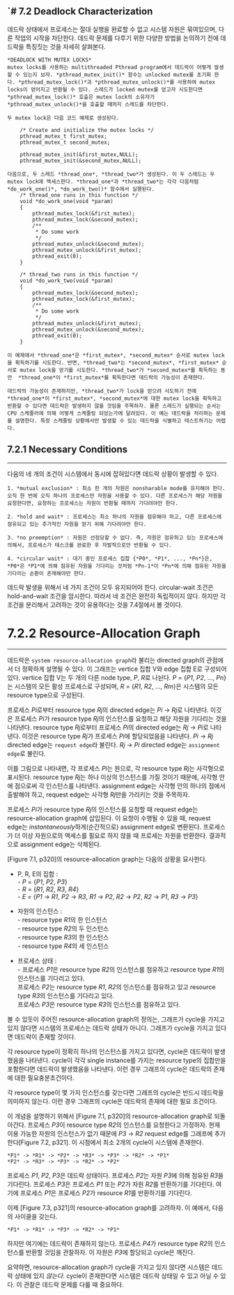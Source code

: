 `# 7.2 Deadlock Characterization
---

데드락 상태에서 프로세스는 절대 실행을 완료할 수 없고 시스템 자원은 묶여있으며, 다른 작업의 시작을 차단한다. 데드락 문제를 다루기 위한 다양한 방법을 논의하기 전에 데드락을 특징짓는 것을 자세히 살펴본다.

	*DEADLOCK WITH MUTEX LOCKS*
	mutex locks를 사용하는 multithreaded Pthread program에서 데드락이 어떻게 발생할 수 있는지 보자. *pthread_mutex_init()* 함수는 unlocked mutex를 초기화 한다. *pthread_mutex_lock()*과 *pthread_mutex_unlock()*를 사용하여 mutex locks이 얻어지고 반환될 수 있다. 스레드가 locked mutex를 얻고자 시도한다면 *pthread_mutex_lock()* 호출은 mutex lock의 소유자가 *pthread_mutex_unlock()*을 호출할 때까지 스레드를 차단한다. 

	두 mutex lock은 다음 코드 예제로 생성된다.

		/* Create and initialize the mutex locks */	
		pthread_mutex_t first_mutex;
		pthread_mutex_t second_mutex;

		pthread_mutex_init(&first_mutex,NULL);
		pthread_mutex_init(&second_mutex,NULL);

	다음으로, 두 스레드 *thread_one*, *thread_two*가 생성된다. 이 두 스레드는 두 mutex lock에 액세스한다. *thread_one*과 *thread_two*는 각각 다음처럼 *do_work_one()*, *do_work_two()* 함수에서 실행된다.
		/* thread_one runs in this function */
		void *do_work_one(void *param)
		{
			pthread_mutex_lock(&first_mutex);
			pthread_mutex_lock(&second_mutex);
			/**
			 * Do some work
			 */
			pthread_mutex_unlock(&second_mutex);
			pthread_mutex_unlock(&first_mutex);
			pthread_exit(0);
		}

		/* thread_two runs in this function */
		void *do_work_two(void *param)
		{
			pthread_mutex_lock(&second_mutex);
			pthread_mutex_lock(&first_mutex);
			/**
			 * Do some work
			 */
			pthread_mutex_unlock(&first_mutex);
			pthread_mutex_unlock(&second_mutex);
			pthread_exit(0);
		}

	이 예제에서 *thread_one*은 *first_mutex*, *second_mutex* 순서로 mutex lock을 획득하기를 시도한다. 반면, *thread_two*는 *second_mutex*, *first_mutex* 순서로 mutex lock을 얻기를 시도한다. *thread_two*가 *second_mutex*를 획득하는 동안  *thread_one*이 *first_mutex*를 획득한다면 데드락의 가능성이 존재한다.

	데드락의 가능성이 존재하지만, *thread_two*가 lock을 얻으려 시도하기 전에 *thread_one*이 *first_mutex*, *second_mutex*에 대한 mutex lock을 획득하고 반환할 수 있다면 데드락은 발생하지 않을 것임을 주목하자. 물론 스레드가 실행되는 순서는 CPU 스케줄러에 의해 어떻게 스케줄링 되었는가에 달려있다. 이 예는 데드락을 처리하는 문제를 설명한다. 특정 스케줄링 상황에서만 발생할 수 있는 데드락을 식별하고 테스트하기는 어렵다.

## 7.2.1 Necessary Conditions
---

다음의 네 개의 조건이 시스템에서 동시에 잡혀있다면 데드락 상황이 발생할 수 있다.

	1. *mutual exclusion* : 최소 한 개의 자원은 nonsharable mode를 유지해야 한다. 오직 한 번에 오직 하나의 프로세스만 자원을 사용할 수 있다. 다른 프로세스가 해당 자원을 요청한다면, 요청하는 프로세스는 자원이 반환될 때까지 기다려야만 한다.

	2. *hold and wait* : 프로세스는 최소 하나의 자원을 점유해야 하고, 다른 프로세스에 점유되고 있는 추가적인 자원을 얻기 위해 기다려야만 한다. 

	3. *no preemption* : 자원은 선점당할 수 없다. 즉, 자원은 점유하고 있는 프로세스에 의해서, 프로세스가 태스크를 완료한 후 자발적으로만 반환될 수 있다.

	4. *circular wait* : 대기 중인 프로세스 집합 {*P0*, *P1*, ..., *Pn*}은, *P0*은 *P1*에 의해 점유된 자원을 기다리는 것처럼 *Pn-1*이 *Pn*에 의해 점유된 자원을 기다리는 순환이 존재해야만 한다.

데드락 발생을 위해서 네 가지 조건이 모두 유지되어야 한다. circular-wait 조건은 hold-and-wait 조건을 암시한다. 따라서 네 조건은 완전히 독립적이지 않다. 하지만 각 조건을 분리해서 고려하는 것이 유용하다는 것을 7.4절에서 볼 것이다.

# 7.2.2 Resource-Allocation Graph
---

데드락은 `system resource-allocation graph`라 불리는 directed graph의 관점에서 더 정확하게 설명될 수 있다. 이 그래프는 vertice 집합 V와 edge 집합 E로 구성되어 있다. vertice 집합 V는 두 개의 다른 node type, *P*, *R*로 나뉜다. *P* = {*P1*, *P2*, ..., *Pn*}는 시스템의 모든 활성 프로세스로 구성되며, *R* = {*R1*, *R2*, ..., *Rm*}은 시스템의 모든 resource type으로 구성된다.

프로세스 *Pi*로부터 resource type *Rj*의 directed edge는 *Pi* -> *Rj*로 나타낸다. 이것은 프로세스 *Pi*가 resource type *Rj*의 인스턴스를 요청하고 해당 자원을 기다리는 것을 나타낸다. resource type *Rj*로부터 프로세스 *Pi*의 directed edge는 *Rj* -> *Pi*로 나타낸다. 이것은 resource type *Rj*가 프로세스 *Pi*에 할당되었음을 나타낸다. *Pi* -> *Rj* directed edge는 `request edge`라 불린다. *Rj* -> *Pi* directed edge는 `assignment edge`로 불린다.

이를 그림으로 나타내면, 각 프로세스 *Pi*는 원으로, 각 resource type *Rj*는 사각형으로 표시된다. resource type *Rj*는 하나 이상의 인스턴스를 가질 것이기 때문에, 사각형 안에 점으로써 각 인스턴스를 나타낸다. assignment edge는 사각형 안의 하나의 점에서 출발해야 하고, request edge는 사각형 *Rj*만을 가리키는 것을 주목하자.

프로세스 *Pi*가 resource type *Rj*의 인스턴스를 요청할 때 request edge는 resource-allocation graph에 삽입된다. 이 요청이 수행될 수 있을 때, request edge는 *instantaneously*하게(순간적으로) assignment edge로 변환된다. 프로세스가 더 이상 자원으로의 액세스를 필요로 하지 않을 때 프로세는 자원을 반환한다. 결과적으로 assignment edge는 삭제된다.

[Figure 7.1, p320]의 resource-allocation graph는 다음의 상황을 묘사한다.

* P, R, E의 집합 : <br/> - *P* = {*P1*, *P2*, *P3*}<br/> - *R* = {*R1*, *R2*, *R3*, *R4*}<br/> - *E* = {*P1* -> *R1*, *P2* -> *R3*, *R1* -> *P2*, *R2* -> *P2*, *R2* -> *P1*, *R3* -> *P3*}

* 자원의 인스턴스 : <br/> - resource type *R1*의 한 인스턴스<br/> - resource type *R2*의 두 인스턴스<br/> - resource type *R3*의 한 인스턴스<br/> - resource type *R4*의 세 인스턴스

* 프로세스 상태 : <br/> - 프로세스 *P1*은 resource type *R2*의 인스턴스를 점유하고 resource type *R1*의 인스턴스를 기다리고 있다.<br/> 프로세스 *P2*는 resource type *R1*, *R2*의 인스턴스를 점유하고 있고 resource type *R3*의 인스턴스를 기다리고 있다.<br/> 프로세스 *P3*은 resource type *R3*의 인스턴스를 점유하고 있다.

볼 수 있듯이 주어진 resource-allocation graph의 정의는, 그래프가 cycle을 가지고 있지 않다면 시스템의 프로세스는 데드락 상태가 아니다. 그래프가 cycle을 가지고 있다면 데드락이 존재할 것이다.

각 resource type이 정확히 하나의 인스턴스를 가지고 있다면, cycle은 데드락이 발생했음을 나타낸다. cycle이 각각 single instance를 가지는 resource type의 집합만을 포함한다면 데드락이 발생했음을 나타낸다. 이런 경우 그래프의 cycle은 데드락의 존재에 대한 필요충분초건이다.

각 resource type이 몇 가지 인스턴스를 갖는다면 그래프의 cycle은 반드시 데드락을 의미하지 않는다. 이런 경우 그래프의 cycle은 데드락의 존재에 대한 필요 조건이다.

이 개념을 설명하기 위해서 [Figure 7.1, p320]의 resource-allocation graph로 되돌아간다. 프로세스 *P3*이 resource type *R2*의 인스턴스를 요청한다고 가정하자. 현재 이용 가능한 자원의 인스턴스가 없기 때문에 *P3* -> *R2* request edge를 그래프에 추가한다[Figure 7.2, p321]. 이 시점에서 최소 2개의 cycle이 시스템에 존재한다.

	*P1* -> *R1* -> *P2* -> *R3* -> *P3* -> *R2* -> *P1*
	*P2* -> *R3* -> *P3* -> *R2* -> *P2*

프로세스 *P1*, *P2*, *P3*은 데드락 상태이다. 프로세스 *P2*는 자원 *P3*에 의해 점유된 *R3*을 기다린다. 프로세스 *P3*은 프로세스 *P1* 또는 *P2*가 자원 *R2*를 반환하기를 기다린다. 여기에 프로세스 *P1*은 프로세스 *P2*가 resource *R1*를 반환하기를 기다린다.

이제 [Figure 7.3, p321]의 resource-allocation graph를 고려하자. 이 예에서, 다음의 사이클을 갖는다.

	*P1* -> *R1* -> *P3* -> *R2* -> *P1*

하지만 여기에는 데드락이 존재하지 않는다. 프로세스 *P4*가 resource type *R2*의 인스턴스를 반환할 것임을 관찰하자. 이 자원은 *P3*에 할당되고 cycle은 깨진다.

요약하면, resource-allocation graph가 cycle을 가지고 있지 않다면 시스템은 데드락 상태에 있지 *않는다*. cycle이 존재한다면 시스템은 데드락 상태일 수 있고 아닐 수 있다. 이 관찰은 데드락 문제를 다룰 때 중요하다.

